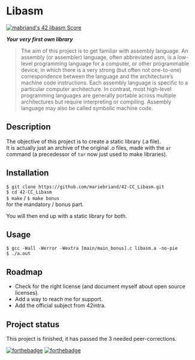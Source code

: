 # Libasm #

[![mabriand's 42 libasm Score](https://badge42.vercel.app/api/v2/cl3y8m48b020709mm5fyc36fq/project/1937631)](https://github.com/JaeSeoKim/badge42)

***Your very first own library***

> The aim of this project is to get familiar with assembly language.
> An assembly (or assembler) language, often abbreviated asm, is a low-level programming language for a computer, or
other programmable device, in which there is a very strong (but often not one-to-one) correspondence between the
language and the architecture’s machine code instructions. Each assembly language is specific to a particular computer
architecture. In contrast, most high-level programming languages are generally portable across multiple architectures
but require interpreting or compiling. Assembly language may also be called symbolic machine code.

## Description ##

The objective of this project is to create a static library (.a file).  
It is actually just an archive of the original .o files, made with the `ar` command (a precedessor
of `tar` now just used to make libraries).

<!-- ## Visuals ## -->

## Installation ##

`$ git clone https://github.com/mariebriand/42-CC_Libasm.git` </br>
`$ cd 42-CC_Libasm` </br>
`$ make` / `$ make bonus` </br> for the mandatory / bonus part.

You will then end up with a static library for both.

## Usage ##

`$ gcc -Wall -Werror -Wextra [main/main_bonus].c libasm.a -no-pie` </br>
`$ ./a.out`

<!-- ## Support ## -->

## Roadmap ##

* Check for the right license (and document myself about open source licenses).
* Add a way to reach me for support.
* Add the official subject from 42intra.

<!-- ## Contributing ## -->

<!-- ## Authors and acknowledgement ## -->

<!-- ## License ## -->

## Project status ##

This project is finished, it has passed the 3 needed peer-corrections.

[![forthebadge](https://forthebadge.com/images/badges/made-with-c.svg)](https://forthebadge.com)
[![forthebadge](https://forthebadge.com/images/badges/open-source.svg)](https://forthebadge.com)
